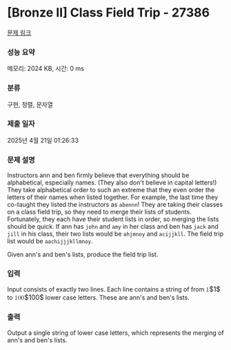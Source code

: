 # [Bronze II] Class Field Trip - 27386 

[문제 링크](https://www.acmicpc.net/problem/27386) 

### 성능 요약

메모리: 2024 KB, 시간: 0 ms

### 분류

구현, 정렬, 문자열

### 제출 일자

2025년 4월 21일 01:26:33

### 문제 설명

<p>Instructors ann and ben firmly believe that everything should be alphabetical, especially names. (They also don't believe in capital letters!) They take alphabetical order to such an extreme that they even order the letters of their names when listed together. For example, the last time they co-taught they listed the instructors as <code>abennn</code>! They are taking their classes on a class field trip, so they need to merge their lists of students. Fortunately, they each have their student lists in order, so merging the lists should be quick. If ann has <code>john</code> and <code>amy</code> in her class and ben has <code>jack</code> and <code>jill</code> in his class, their two lists would be <code>ahjmnoy</code> and <code>acijjkll</code>. The field trip list would be <code>aachijjjkllmnoy</code>. </p>

<p>Given ann's and ben's lists, produce the field trip list.</p>

### 입력 

 <p>Input consists of exactly two lines. Each line contains a string of from <mjx-container class="MathJax" jax="CHTML" style="font-size: 109%; position: relative;"><mjx-math class="MJX-TEX" aria-hidden="true"><mjx-mn class="mjx-n"><mjx-c class="mjx-c31"></mjx-c></mjx-mn></mjx-math><mjx-assistive-mml unselectable="on" display="inline"><math xmlns="http://www.w3.org/1998/Math/MathML"><mn>1</mn></math></mjx-assistive-mml><span aria-hidden="true" class="no-mathjax mjx-copytext">$1$</span></mjx-container> to <mjx-container class="MathJax" jax="CHTML" style="font-size: 109%; position: relative;"><mjx-math class="MJX-TEX" aria-hidden="true"><mjx-mn class="mjx-n"><mjx-c class="mjx-c31"></mjx-c><mjx-c class="mjx-c30"></mjx-c><mjx-c class="mjx-c30"></mjx-c></mjx-mn></mjx-math><mjx-assistive-mml unselectable="on" display="inline"><math xmlns="http://www.w3.org/1998/Math/MathML"><mn>100</mn></math></mjx-assistive-mml><span aria-hidden="true" class="no-mathjax mjx-copytext">$100$</span></mjx-container> lower case letters. These are ann's and ben's lists.</p>

### 출력 

 <p>Output a single string of lower case letters, which represents the merging of ann's and ben's lists.</p>

